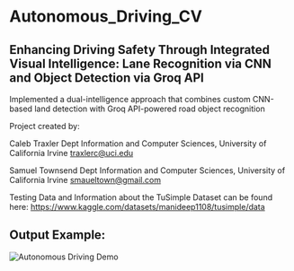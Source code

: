 # Autonomous_Driving_CV

## Enhancing Driving Safety Through Integrated Visual Intelligence: Lane Recognition via CNN and Object Detection via Groq API

Implemented a dual-intelligence approach that combines custom CNN-based land detection with Groq API-powered road object recognition

Project created by:

Caleb Traxler
Dept Information and Computer Sciences,
University of California Irvine
traxlerc@uci.edu

Samuel Townsend
Dept Information and Computer Sciences,
University of California Irvine
smaueltown@gmail.com

Testing Data and Information about the TuSimple Dataset can be found here: https://www.kaggle.com/datasets/manideep1108/tusimple/data

## Output Example: 
![Autonomous Driving Demo](media/example.gif)
